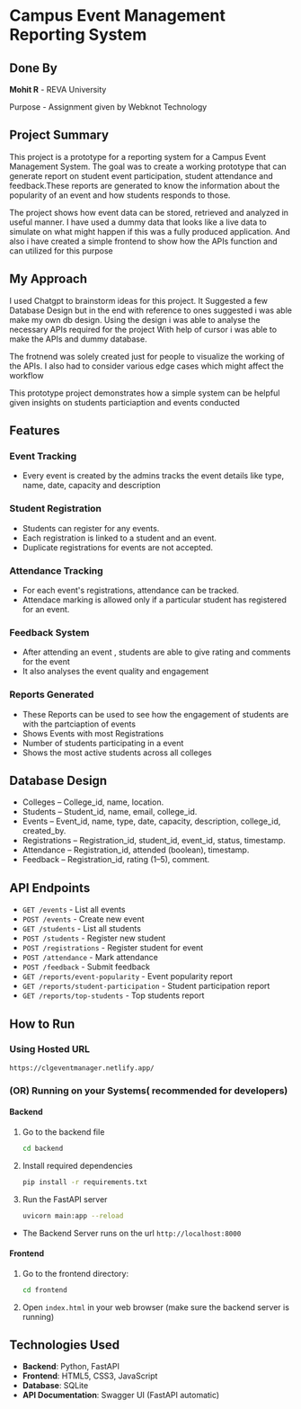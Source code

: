 # Campus Event Management Reporting System

## Done By
**Mohit R** - REVA University

Purpose -  Assignment given by Webknot Technology 

## Project Summary

This project is a prototype for a reporting system for a Campus Event Management System. The goal was to create a working prototype that can generate report on student event participation, student attendance and feedback.These reports are generated to know the information about the popularity of an event and how students responds to those.

The project shows how event data can be stored, retrieved and analyzed in useful manner. I have used a dummy data that looks like a live data to simulate on what might happen if this was a fully produced application. And also i have created a simple frontend to show how the APIs function and can utilized for this purpose

## My Approach 

I used Chatgpt to brainstorm ideas for this project. It Suggested a few Database Design but in the end with reference to ones suggested i was able make my own db design. Using the design i was able to analyse the necessary APIs required for the project With help of cursor i was able to make the APIs and dummy database.

The frotnend was solely created just for people to visualize the working of the APIs. I also had to consider various edge cases which might affect the workflow

This prototype project demonstrates how a simple system can be helpful given insights on students particiaption and events conducted 

## Features 

### Event Tracking
- Every event is created by the admins tracks the event details like type, name, date, capacity and description 

### Student Registration
- Students can register for any events.
- Each registration is linked to a student and an event.
- Duplicate registrations for events are not accepted.

### Attendance Tracking
- For each event's registrations, attendance can be tracked.
- Attendace marking is allowed only if a particular student has registered for an event.

### Feedback System
- After attending an event , students are able to give rating and comments for the event
- It also analyses the event quality and engagement 

### Reports Generated
- These Reports can be used to see how the engagement of students are with the partciaption of events 
- Shows Events with most Registrations
- Number of students participating in a event 
- Shows the most active students across all colleges

## Database Design 
- Colleges – College_id, name, location. 
- Students – Student_id, name, email, college_id. 
- Events – Event_id, name, type, date, capacity, description, college_id, created_by. 
- Registrations – Registration_id, student_id, event_id, status, timestamp. 
- Attendance – Registration_id, attended (boolean), timestamp. 
- Feedback – Registration_id, rating (1–5), comment.

## API Endpoints 
- `GET /events` - List all events
- `POST /events` - Create new event
- `GET /students` - List all students
- `POST /students` - Register new student
- `POST /registrations` - Register student for event
- `POST /attendance` - Mark attendance
- `POST /feedback` - Submit feedback
- `GET /reports/event-popularity` - Event popularity report
- `GET /reports/student-participation` - Student participation report
- `GET /reports/top-students` - Top students report

## How to Run 

### Using Hosted URL 
`https://clgeventmanager.netlify.app/`

### (OR) Running on your Systems( recommended for developers)
#### Backend
1. Go to the backend file
   ```bash
   cd backend
   ```
2. Install required dependencies
   ```bash
   pip install -r requirements.txt
   ```
3. Run the FastAPI server
   ```bash
   uvicorn main:app --reload
   ```
- The Backend Server runs on the url `http://localhost:8000`

#### Frontend 
1. Go to the frontend directory:
   ```bash
   cd frontend
   ```
2. Open `index.html` in your web browser (make sure the backend server is running)

## Technologies Used

- **Backend**: Python, FastAPI
- **Frontend**: HTML5, CSS3, JavaScript
- **Database**: SQLite
- **API Documentation**: Swagger UI (FastAPI automatic)